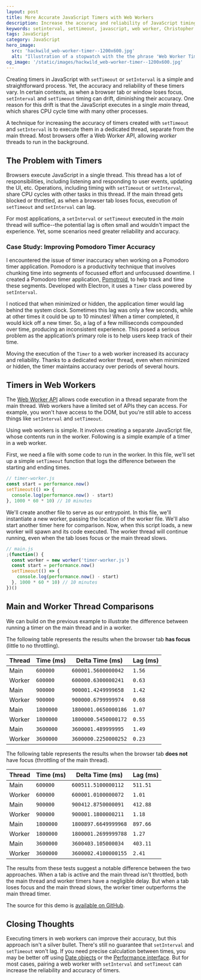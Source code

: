 ```yaml
---
layout: post
title: More Accurate JavaScript Timers with Web Workers
description: Increase the accuracy and reliability of JavaScript timing functions, such as setInterval and setTimeout with web workers.
keywords: setinterval, settimeout, javascript, web worker, Christopher Murphy, accurate timer, thread, reliability
tags: JavaScript
category: JavaScript
hero_image:
  src: 'hackwild_web-worker-timer--1200x600.jpg'
  alt: "Illustration of a stopwatch with the the phrase 'Web Worker Timers'"
og_image: '/static/images/hackwild_web-worker-timer--1200x600.jpg'
---
```


Creating timers in JavaScript with `setTimeout` or `setInterval` is a simple and straightforward process. Yet, the accuracy and reliability of these timers vary. In certain contexts, as when a browser tab or window loses focus, `setInterval` and `setTimeout` timing can drift, diminishing their accuracy. One reason for this drift is that the JavaScript executes in a single _main_ thread, which shares CPU cycle time with many other processes.

A technique for increasing the accuracy of timers created with `setTimeout` and `setInterval` is to execute them in a dedicated thread, separate from the main thread. Most browsers offer a Web Worker API, allowing _worker_ threads to run in the background.

## The Problem with Timers

Browsers execute JavaScript in a single thread. This thread has a lot of responsibilities, including listening and responding to user events, updating the UI, etc. Operations, including timing with `setTimeout` or `setInterval`, share CPU cycles with other tasks in this thread. If the main thread gets blocked or throttled, as when a browser tab loses focus, execution of `setTimeout` and `setInterval` can lag.

For most applications, a `setInterval` or `setTimeout` executed in the _main_ thread will suffice--the potential lag is often small and wouldn't impact the experience. Yet, some scenarios need greater reliability and accuracy.

### Case Study: Improving Pomodoro Timer Accuracy

I encountered the issue of timer inaccuracy when working on a Pomodoro timer application. Pomodoro is a productivity technique that involves chunking time into segments of focussed effort and unfocussed downtime. I created a Pomodoro timer application, [Pomotroid](https://splode.github.io/pomotroid/), to help track and time these segments. Developed with Electron, it uses a `Timer` class powered by `setInterval`.

I noticed that when minimized or hidden, the application timer would lag behind the system clock. Sometimes this lag was only a few seconds, while at other times it could be up to 10 minutes! When a timer completed, it would kick off a new timer. So, a lag of a few milliseconds compounded over time, producing an inconsistent experience. This posed a serious problem as the application’s primary role is to help users keep track of their time.

Moving the execution of the `Timer` to a web worker increased its accuracy and reliability. Thanks to a dedicated worker thread, even when minimized or hidden, the timer maintains accuracy over periods of several hours.

## Timers in Web Workers

The [Web Worker API](https://developer.mozilla.org/en-US/docs/Web/API/Web_Workers_API) allows code execution in a thread separate from the main thread. Web workers have a limited set of APIs they can access. For example, you won't have access to the DOM, but you're still able to access things like `setInterval` and `setTimeout`.

Using web workers is simple. It involves creating a separate JavaScript file, whose contents run in the worker. Following is a simple example of a timer in a web worker.

First, we need a file with some code to run in the worker. In this file, we'll set up a simple `setTimeout` function that logs the difference between the starting and ending times.

```js
// timer-worker.js
const start = performance.now()
setTimeout(() => {
  console.log(performance.now() - start)
}, 1000 * 60 * 10) // 10 minutes
```

We'll create another file to serve as our entrypoint. In this file, we'll instantiate a new worker, passing the location of the worker file. We'll also start another timer here for comparison. Now, when this script loads, a new worker will spawn and its code executed. The worker thread will continue running, even when the tab loses focus or the main thread slows.

```js
// main.js
;(function() {
  const worker = new worker('timer-worker.js')
  const start = performance.now()
  setTimeout(() => {
    console.log(performance.now() - start)
  }, 1000 * 60 * 10) // 10 minutes
})()
```

## Main and Worker Thread Comparisons

We can build on the previous example to illustrate the difference between running a timer on the main thread and in a worker.

The following table represents the results when the browser tab **has focus** (little to no throttling).

| Thread | Time (ms) | Delta Time (ms)      | Lag (ms) |
| ------ | --------- | -------------------- | -------- |
| Main   | `600000`  | `600001.5600000042`  | `1.56`   |
| Worker | `600000`  | `600000.6300000241`  | `0.63`   |
| Main   | `900000`  | `900001.4249999658`  | `1.42`   |
| Worker | `900000`  | `900000.6799999974`  | `0.68`   |
| Main   | `1800000` | `1800001.0650000186` | `1.07`   |
| Worker | `1800000` | `1800000.5450000172` | `0.55`   |
| Main   | `3600000` | `3600001.489999995`  | `1.49`   |
| Worker | `3600000` | `3600000.2250000252` | `0.23`   |

The following table represents the results when the browser tab **does not** have focus (throttling of the main thread).

| Thread | Time (ms) | Delta Time (ms)      | Lag (ms) |
| ------ | --------- | -------------------- | -------- |
| Main   | `600000`  | `600511.5100000112`  | `511.51` |
| Worker | `600000`  | `600001.0100000072`  | `1.01`   |
| Main   | `900000`  | `900412.8750000091`  | `412.88` |
| Worker | `900000`  | `900001.1800000211`  | `1.18`   |
| Main   | `1800000` | `1800897.6649999968` | `897.66` |
| Worker | `1800000` | `1800001.2699999788` | `1.27`   |
| Main   | `3600000` | `3600403.105000034`  | `403.11` |
| Worker | `3600000` | `3600002.4100000155` | `2.41`   |

The results from these tests suggest a notable difference between the two approaches. When a tab is active and the main thread isn't throttled, both the main thread and worker timers have a negligible delay. But when a tab loses focus and the main thread slows, the worker timer outperforms the main thread timer.

The source for this demo is [available on GitHub](https://github.com/splode/worker-timer-demo).

## Closing Thoughts

Executing timers in web workers can improve their accuracy, but this approach isn't a silver bullet. There's still no guarantee that `setInterval` and `setTimeout` won't lag. If you need precise calculation between times, you may be better off using [Date objects](https://developer.mozilla.org/en-US/docs/Web/JavaScript/Reference/Global_Objects/Date) or the [Performance interface](https://developer.mozilla.org/en-US/docs/Web/API/Performance). But for most cases, pairing a web worker with `setInterval` and `setTimeout` can increase the reliability and accuracy of timers.
